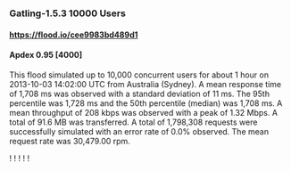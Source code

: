 
### Gatling-1.5.3 10000 Users
#### https://flood.io/cee9983bd489d1
#### Apdex 0.95 [4000]
This flood simulated up to 10,000 concurrent users for about 1 hour on  2013-10-03 14:02:00 UTC from Australia (Sydney). A mean response time of 1,708 ms was observed with a standard deviation of 11 ms. The 95th percentile was 1,728 ms and the 50th percentile (median) was 1,708 ms. A mean throughput of 208 kbps was observed with a peak of 1.32 Mbps. A total of 91.6 MB was transferred. A total of 1,798,308 requests were successfully simulated with an error rate of 0.0% observed. The mean request rate was 30,479.00 rpm. 

\![](./gc/cee9983bd489d1/tenured_size.jpg)
\![](./gc/cee9983bd489d1/collection_pause_time.jpg)
\![](./gc/cee9983bd489d1/cpu_real.jpg)
\![](./gc/cee9983bd489d1/promoted_size.jpg)
\![](./gc/cee9983bd489d1/young_size.jpg)

